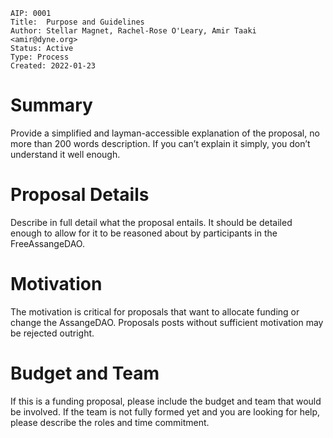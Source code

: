﻿```
AIP: 0001
Title:  Purpose and Guidelines
Author: Stellar Magnet, Rachel-Rose O'Leary, Amir Taaki <amir@dyne.org>
Status: Active
Type: Process
Created: 2022-01-23
```

# Summary

Provide a simplified and layman-accessible explanation of the proposal, no more than 200 words description. If you can’t explain it simply, you don’t understand it well enough.  

# Proposal Details

Describe in full detail what the proposal entails. It should be detailed enough to allow for it to be reasoned about by participants in the FreeAssangeDAO.   

# Motivation

The motivation is critical for proposals that want to allocate funding or change the AssangeDAO. Proposals posts without sufficient motivation may be rejected outright.  

# Budget and Team

If this is a funding proposal, please include the budget and team that would be involved. If the team is not fully formed yet and you are looking for help, please describe the roles and time commitment.

